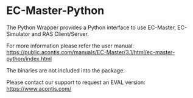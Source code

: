 # EC-Master-Python

The Python Wrapper provides a Python interface to use EC-Master, EC-Simulator and RAS Client/Server.

For more information please refer the user manual:
https://public.acontis.com/manuals/EC-Master/3.1/html/ec-master-python/index.html

The binaries are not included into the package. 

Please contact our support to request an EVAL version:
https://www.acontis.com/ 
